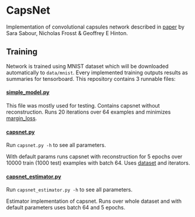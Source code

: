 # CapsNet

Implementation of convolutional capsules network described in [paper](https://arxiv.org/pdf/1710.09829.pdf) by 
Sara Sabour, Nicholas Frosst & Geoffrey E Hinton.

## Training

Network is trained using MNIST dataset which will be downloaded automatically to `data/mnist`.
Every implemented training outputs results as summaries for tensorboard.
This repository contains 3 runnable files:

#### [simple_model.py](simple_model.py)

This file was mostly used for testing. Contains capsnet without reconstruction. 
Runs 20 iterations over 64 examples and minimizes [margin_loss](https://github.com/zx-/CapsNet/blob/master/loss/loss.py#L13).


#### [capsnet.py](capsnet.py)

Run `capsnet.py -h` to see all parameters.

With default params runs capsnet with reconstruction for 5 epochs over 10000 train (1000 test) 
examples with batch 64. Uses [dataset](blob/master/data/mnist_dataset.py#L23) and iterators.

#### [capsnet_estimator.py](capsnet_estimator.py)

Run `capsnet_estimator.py -h` to see all parameters.

Estimator implementation of capsnet. Runs over whole dataset and with default parameters uses
batch 64 and 5 epochs.
